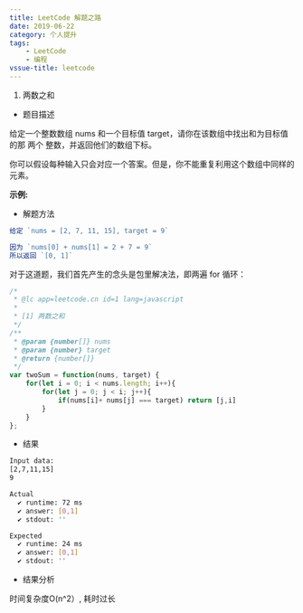 ```yaml
---
title: LeetCode 解题之路
date: 2019-06-22
category: 个人提升
tags: 
    - LeetCode
    - 编程
vssue-title: leetcode
---
```


1. 两数之和  

<!-- [题目来源](https://leetcode-cn.com/problems/two-sum) -->

* 题目描述

给定一个整数数组 nums 和一个目标值 target，请你在该数组中找出和为目标值的那 两个 整数，并返回他们的数组下标。

你可以假设每种输入只会对应一个答案。但是，你不能重复利用这个数组中同样的元素。

**示例:**

* 解题方法

```javascript
给定 `nums = [2, 7, 11, 15], target = 9`

因为 `nums[0] + nums[1] = 2 + 7 = 9`
所以返回 `[0, 1]`
```

对于这道题，我们首先产生的念头是包里解决法，即两遍 for 循环：

```js
/*
 * @lc app=leetcode.cn id=1 lang=javascript
 *
 * [1] 两数之和
 */
/**
 * @param {number[]} nums
 * @param {number} target
 * @return {number[]}
 */
var twoSum = function(nums, target) {
    for(let i = 0; i < nums.length; i++){
        for(let j = 0; j < i; j++){
            if(nums[i]+ nums[j] === target) return [j,i]
        }
    }
};
```

* 结果

```bash
Input data:
[2,7,11,15]
9

Actual
  ✔ runtime: 72 ms
  ✔ answer: [0,1]
  ✔ stdout: ''

Expected
  ✔ runtime: 24 ms
  ✔ answer: [0,1]
  ✔ stdout: ''
```

* 结果分析

时间复杂度O(n^2）, 耗时过长
